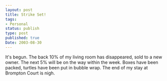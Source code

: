 ```yaml
---
layout: post
title: Strike Set!
tags:
- Personal
status: publish
type: post
published: true
Date: 2003-08-30
---
```

<p>It's begun.  The back 10% of my living room has disappeared, sold to a new owner.  The next 5% will be on the way within the week.  Boxes have been packed, turtles have been put in bubble wrap.  The end of my stay at Brompton Court is nigh.
